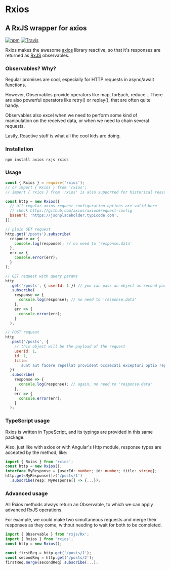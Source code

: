 # Rxios

## A RxJS wrapper for axios

[![npm](https://img.shields.io/npm/v/rxios.svg)]() [![Travis](https://img.shields.io/travis/davguij/rxios.svg?style=flat-square)]()

Rxios makes the awesome [axios](https://github.com/axios/axios) library reactive, so that it's responses are returned as [RxJS](https://github.com/ReactiveX/rxjs) observables.

### Observables? Why?

Regular promises are cool, especially for HTTP requests in async/await functions.

However, Observables provide operators like map, forEach, reduce... There are also powerful operators like retry() or replay(), that are often quite handy.

Observables also excel when we need to perform some kind of manipulation on the received data, or when we need to chain several requests.

Lastly, Reactive stuff is what all the cool kids are doing.

### Installation

`npm install axios rxjs rxios`

### Usage

```javascript
const { Rxios } = require('rxios');
// or import { Rxios } from 'rxios';
// import { rxios } from 'rxios' is also supported for historical reasons

const http = new Rxios({
  // all regular axios request configuration options are valid here
  // check https://github.com/axios/axios#request-config
  baseUrl: 'https://jsonplaceholder.typicode.com',
});

// plain GET request
http.get('/posts').subscribe(
  response => {
    console.log(response); // no need to 'response.data'
  },
  err => {
    console.error(err);
  }
);

// GET request with query params
http
  .get('/posts', { userId: 1 }) // you can pass an object as second param to the get() method
  .subscribe(
    response => {
      console.log(response); // no need to 'response.data'
    },
    err => {
      console.error(err);
    }
  );

// POST request
http
  .post('/posts', {
    // this object will be the payload of the request
    userId: 1,
    id: 1,
    title:
      'sunt aut facere repellat provident occaecati excepturi optio reprehenderit',
  })
  .subscribe(
    response => {
      console.log(response); // again, no need to 'response.data'
    },
    err => {
      console.error(err);
    }
  );
```

### TypeScript usage

Rxios is written in TypeScript, and its typings are provided in this same package.

Also, just like with axios or with Angular's Http module, response types are accepted by the method, like:

```typescript
import { Rxios } from 'rxios';
const http = new Rxios();
interface MyResponse = {userId: number; id: number; title: string};
http.get<MyResponse[]>('/posts/1')
  .subscribe(resp: MyResponse[] => {...});
```

### Advanced usage

All Rxios methods always return an Observable, to which we can apply advanced RxJS operations.

For example, we could make two simultaneous requests and merge their responses as they come, without needing to wait for both to be completed.

```javascript
import { Observable } from 'rxjs/Rx';
import { Rxios } from 'rxios';
const http = new Rxios();

const firstReq = http.get('/posts/1');
const secondReq = http.get('/posts/2');
firstReq.merge(secondReq).subscribe(...);
```
